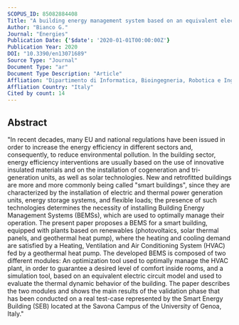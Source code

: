 ```yaml
---
SCOPUS_ID: 85082884408
Title: "A building energy management system based on an equivalent electric circuit model"
Author: "Bianco G."
Journal: "Energies"
Publication Date: {'$date': '2020-01-01T00:00:00Z'}
Publication Year: 2020
DOI: "10.3390/en13071689"
Source Type: "Journal"
Document Type: "ar"
Document Type Description: "Article"
Affliation: "Dipartimento di Informatica, Bioingegneria, Robotica e Ingegneria dei Sistemi"
Affliation Country: "Italy"
Cited by count: 14
---
```


## Abstract
"In recent decades, many EU and national regulations have been issued in order to increase the energy efficiency in different sectors and, consequently, to reduce environmental pollution. In the building sector, energy efficiency interventions are usually based on the use of innovative insulated materials and on the installation of cogeneration and tri-generation units, as well as solar technologies. New and retrofitted buildings are more and more commonly being called \"smart buildings\", since they are characterized by the installation of electric and thermal power generation units, energy storage systems, and flexible loads; the presence of such technologies determines the necessity of installing Building Energy Management Systems (BEMSs), which are used to optimally manage their operation. The present paper proposes a BEMS for a smart building, equipped with plants based on renewables (photovoltaics, solar thermal panels, and geothermal heat pump), where the heating and cooling demand are satisfied by a Heating, Ventilation and Air Conditioning System (HVAC) fed by a geothermal heat pump. The developed BEMS is composed of two different modules: An optimization tool used to optimally manage the HVAC plant, in order to guarantee a desired level of comfort inside rooms, and a simulation tool, based on an equivalent electric circuit model and used to evaluate the thermal dynamic behavior of the building. The paper describes the two modules and shows the main results of the validation phase that has been conducted on a real test-case represented by the Smart Energy Building (SEB) located at the Savona Campus of the University of Genoa, Italy."
